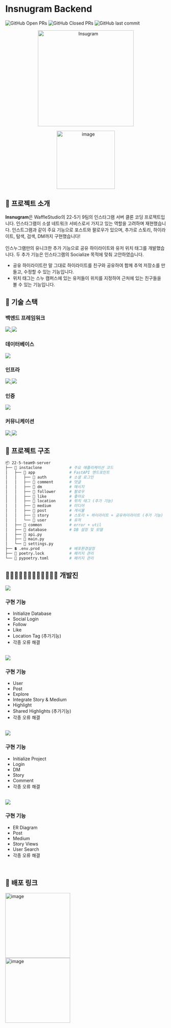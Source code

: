 # Insnugram Backend
![GitHub Open PRs](https://img.shields.io/github/issues-pr/wafflestudio/22-5-team9-web?label=open%20PRs&color=blue&style=flat-square)
![GitHub Closed PRs](https://img.shields.io/github/issues-pr-closed/wafflestudio/22-5-team9-web?label=closed%20PRs&color=green&style=flat-square)
![GitHub last commit](https://img.shields.io/github/last-commit/wafflestudio/22-5-team9-web?color=yellow&style=flat-square)
<p align="center">
    <img src="https://github.com/user-attachments/assets/53c84466-5fbf-4b62-93f5-0eef6af74472" alt="Insugram" width=300/>
</p>
<p align="center">
    <img width="182" alt="image" src="https://github.com/user-attachments/assets/49bbb46f-20f3-47c8-804e-dac8b7124caa"/>
</p>

## 📌 프로젝트 소개

**Insnugram**은 WaffleStudio의 22-5기 9팀의 인스타그램 서버 클론 코딩 프로젝트입니다. 인스타그램이 소셜 네트워크 서비스로서 가지고 있는 역할을 고려하며 재현했습니다. 인스트그램과 같이 주요 기능으로 포스트와 팔로우가 있으며, 추가로 스토리, 하이라이트, 탐색, 검색, DM까지 구현했습니다! 
<br><br>인스누그램만의 유니크한 추가 기능으로 공유 하이라이트와 유저 위치 태그를 개발했습니다. 두 추가 기능은 인스타그램의 Socialize 목적에 맞춰 고안하였습니다. 
- 공유 하이라이트란 말 그대로 하이라이트를 친구와 공유하여 함께 추억 저장소를 만들고, 수정할 수 있는 기능입니다.
- 위치 태그는 스누 캠퍼스에 있는 유저들이 위치를 지정하여 근처에 있는 친구들을 볼 수 있는 기능입니다.

## 🚀 기술 스택

### **백엔드 프레임워크**
<div>
    <a href="https://fastapi.tiangolo.com/">
        <img src="https://img.shields.io/badge/FastAPI-009688?style=for-the-badge&logo=fastapi&logoColor=white"/>
    </a>
    <a href="https://www.uvicorn.org/">
        <img src="https://img.shields.io/badge/Uvicorn-499848?style=for-the-badge&logo=gunicorn&logoColor=white"/>
    </a>
</div>

### **데이터베이스**
<div>
    <a href="https://www.mysql.com/">
        <img src="https://img.shields.io/badge/MySQL-4479A1?style=for-the-badge&logo=mysql&logoColor=white"/>
    </a>
</div>

### **인프라**
<div>
    <a href="https://aws.amazon.com/ec2/">
        <img src="https://img.shields.io/badge/AMAZON%20EC2-FF9900?style=for-the-badge&logo=amazonec2&logoColor=white"/>
    </a>
    <a href="https://aws.amazon.com/rds/">
        <img src="https://img.shields.io/badge/AMAZON%20RDS-527FFF?style=for-the-badge&logo=amazonrds&logoColor=white"/>
    </a>
</div>

### **인증**
<div>
    <a href="https://developers.google.com/identity/sign-in/web/sign-in">
        <img src="https://img.shields.io/badge/Google%20OAuth-4285F4?style=for-the-badge&logo=google&logoColor=white"/>
    </a>
</div>

### **커뮤니케이션**
<div>
    <a href="https://slack.com/">
        <img src="https://img.shields.io/badge/Slack-4A154B?style=for-the-badge&logo=slack&logoColor=white"/>
    </a>
    <a href="https://www.notion.so/">
        <img src="https://img.shields.io/badge/Notion-000000?style=for-the-badge&logo=notion&logoColor=white"/>
    </a>
</div>

## 

## 📂 프로젝트 구조

```bash
📦 22-5-team9-server
├── 📂 instaclone            # 주요 애플리케이션 코드
│   ├── 📂 app               # FastAPI 엔드포인트
│   │   ├── 📂 auth          # 소셜 로그인
│   │   ├── 📂 comment       # 댓글
│   │   ├── 📂 dm            # 메시지
│   │   ├── 📂 follower      # 팔로우
│   │   ├── 📂 like          # 좋아요
│   │   ├── 📂 location      # 위치 태그 (추가 기능)
│   │   ├── 📂 medium        # 미디어
│   │   ├── 📂 post          # 게시물
│   │   ├── 📂 story         # 스토리 + 하이라이트 + 공유하이라이트 (추가 기능)
│   │   └── 📂 user          # 유저
│   ├── 📂 common            # error + util
│   ├── 📂 database          # DB 설정 및 모델
│   ├── 🐍 api.py
│   ├── 🐍 main.py
│   └── 🐍 settings.py
├── 💲 .env.prod             # 배포환경설정
├── 📜 poetry.lock           # 패키지 관리
└── 📜 pypoetry.toml         # 패키지 관리
```

## 👩🏻‍💻👩🏻‍💻🧑🏻‍💻🧑🏻‍💻 개발진
<div>
    <a href="https://aws.amazon.com/ec2/">
        <img src="https://custom-icon-badges.demolab.com/badge/cloNoey-곽승연-F8991D?style=for-the-badge&logo=person-fill&logoColor=white"/>
    </a>
</div>

### 구현 기능
- Initialize Database
- Social Login
- Follow
- Like
- Location Tag (추가기능)
- 각종 오류 해결
<br>
<div>
    <a href="https://aws.amazon.com/ec2/">
        <img src="https://custom-icon-badges.demolab.com/badge/dida0423-김다인-DEF81D?style=for-the-badge&logo=person-fill&logoColor=white"/>
    </a>
</div>

### 구현 기능
- User
- Post
- Explore
- Integrate Story & Medium
- Highlight
- Shared Highlights (추가기능)
- 각종 오류 해결
<br>
<div>
    <a href="https://aws.amazon.com/ec2/">
        <img src="https://custom-icon-badges.demolab.com/badge/MunJaeyoung-문재영-1DC9F8?style=for-the-badge&logo=person-fill&logoColor=white"/>
    </a>
</div>

### 구현 기능
- Initialize Project
- Login
- DM
- Story
- Comment
- 각종 오류 해결
<br>
<div>
    <a href="https://aws.amazon.com/ec2/">
        <img src="https://custom-icon-badges.demolab.com/badge/b1lly13-최성환-A81DF8?style=for-the-badge&logo=person-fill&logoColor=white"/>
    </a>
</div>

### 구현 기능
- ER Diagram
- Post
- Medium
- Story Views
- User Search
- 각종 오류 해결
<br>

## 🔗 배포 링크
<div>
    <a href="https://d3l72zsyuz0duc.cloudfront.net/"/>
        <img width="203" alt="image" src="https://github.com/user-attachments/assets/76ff852d-d2a0-493d-aace-485a981ab411" alt="Front"/>
    </a>
</div>
<div>
    <a href="https://waffle-instaclone.kro.kr/docs"/>
        <img width="203" alt="image" src="https://github.com/user-attachments/assets/2be0625f-6238-4101-a535-cfb32f4c9da9" alt="Back"/>
    </a>
</div>
